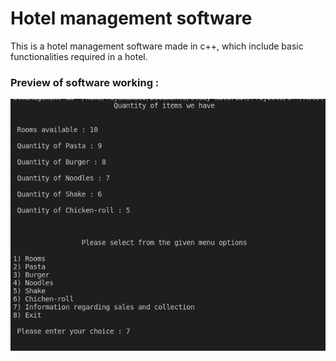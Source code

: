 # Hotel management software
This is a hotel management software made in c++, which include basic functionalities required in a hotel.

### Preview of software working :
![](Hotelmanagement.png)
